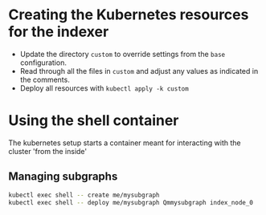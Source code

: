# Creating the Kubernetes resources for the indexer

* Update the directory `custom` to override settings from the `base`
 configuration.
* Read through all the files in `custom` and adjust any values as indicated
  in the comments.
* Deploy all resources with `kubectl apply -k custom`

# Using the shell container

The kubernetes setup starts a container meant for interacting with the
cluster 'from the inside'

## Managing subgraphs

```bash
kubectl exec shell -- create me/mysubgraph
kubectl exec shell -- deploy me/mysubgraph Qmmysubgraph index_node_0
```